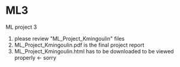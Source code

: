 # ML3
ML project 3

1. please review "ML_Project_Kmingoulin" files
2. ML_Project_Kmingoulin.pdf is the final project report
3. ML_Project_Kmingoulin.html has to be downloaded to be viewed properly <- sorry
